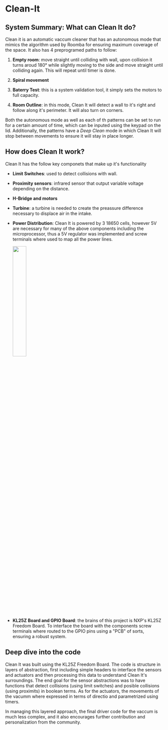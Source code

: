 # Clean-It
## System Summary: What can Clean It do?
Clean it is an automatic vaccum cleaner that has an autonomous mode that mimics the algorithm used by Roomba for ensuring maximum coverage of the space. It also has 4 preprogramed paths to follow:

1. **Empty room**: move straight until colliding with wall, upon collision it turns aroud 180° while slightly moving to the side and move straight until colliding again. This will repeat until timer is done.

2. **Spiral movement**

3. **Baterry Test**: this is a system validation tool, it simply sets the motors to full capacity.

4. **Room Outline**: in this mode, Clean It will detect a wall to it's right and follow along it's perimeter. It will also turn on corners. 

Both the autonomous mode as well as each of th patterns can be set to run for a certain amount of time, which can be inputed using the keypad on the lid. Additionally, the patterns have a *Deep Clean* mode in which Clean It will stop between movements to ensure it will stay in place longer.

## How does Clean It work?

Clean It has the follow key componets that make up it's functionality
- **Limit Switches**: used to detect collisions with wall.
-  **Proximity sensors**: infrared sensor that output variable voltage depending on the distance.
- **H-Bridge and motors**
-  **Turbine**: a turbine is needed to create the preassure difference necessary to displace air in the intake.
-  **Power Distribution**: Clean It is powered by 3 18650 cells, however 5V are necessary for many  of the above components including the microprocessor, thus a 5V regulator was implemented and screw terminals where used to map all the power lines.

      <img src="https://user-images.githubusercontent.com/29895011/172117967-681e6bf7-85c3-4d9a-90fb-a7f03895905a.jpg" width=30% height=30%>

-  **KL25Z Board and GPIO Board**: the brains of this project is NXP's KL25Z Freedom Board. To interface the board with the components screw terminals where routed to the GPIO pins using a "PCB" of sorts, ensuring a robust system.



## Deep dive into the code

Clean It was built using the KL25Z Freedom Board. The code is structure in layers of abstraction, first including simple headers to interface the sensors and actuators and then processing this data to understand Clean It's surroundings. The end goal for the sensor abstractions was to have functions that detect collisions (using limit switches) and posible collisions (using proximits) in boolean terms. As for the actuators, the movements of the vacumm where expressed in terms of directio and parametrized using timers.

In managing this layered approach, the final driver code for the vaccum is much less complex, and it also encourages further contribution and personalization from the community.
